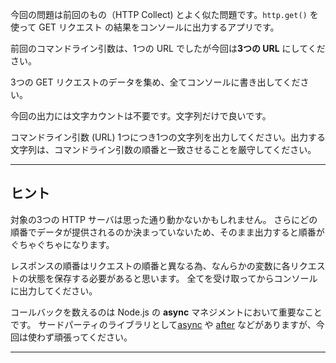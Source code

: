 今回の問題は前回のもの（HTTP Collect) とよく似た問題です。`http.get()` を使って GET リクエスト の結果をコンソールに出力するアプリです。

前回のコマンドライン引数は、1つの URL でしたが今回は**3つの URL** にしてください。

3つの GET リクエストのデータを集め、全てコンソールに書き出してください。

今回の出力には文字カウントは不要です。文字列だけで良いです。

コマンドライン引数 (URL) 1つにつき1つの文字列を出力してください。出力する文字列は、コマンドライン引数の順番と一致させることを厳守してください。

----------------------------------------------------------------------
## ヒント

対象の3つの HTTP サーバは思った通り動かないかもしれません。
さらにどの順番でデータが提供されるのか決まっていないため、そのまま出力すると順番がぐちゃぐちゃになります。

レスポンスの順番はリクエストの順番と異なる為、なんらかの変数に各リクエストの状態を保存する必要があると思います。
全てを受け取ってからコンソールに出力してください。

コールバックを数えるのは Node.js の **async** マネジメントにおいて重要なことです。
サードパーティのライブラリとして[async](https://npmjs.com/async) や [after](https://npmjs.com/after) などがありますが、今回は使わず頑張ってください。

----------------------------------------------------------------------
